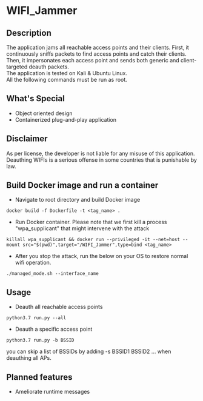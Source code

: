 # WIFI_Jammer

## Description

The application jams all reachable access points and their clients. First, it continuously sniffs packets to find access points and catch their clients. Then, it impersonates each access point and sends both generic and client-targeted deauth packets.<br/>The application is tested on Kali & Ubuntu Linux.<br/> All the following commands must be run as root.

## What's Special

* Object oriented design
* Containerized plug-and-play application

## Disclaimer

As per license, the developer is not liable for any misuse of this application. Deauthing WIFIs is a serious offense in some countries that is punishable by law.

## Build Docker image and run a container

* Navigate to root directory and build Docker image

```
docker build -f Dockerfile -t <tag_name> .
```

* Run Docker container. Please note that we first kill a process "wpa_supplicant" that might intervene with the attack

```
killall wpa_supplicant && docker run --privileged -it --net=host --mount src="$(pwd)",target="/WIFI_Jammer",type=bind <tag_name>
```
* After you stop the attack, run the below on your OS to restore normal wifi operation.
```
./managed_mode.sh --interface_name
```
## Usage

* Deauth all reachable access points

```
python3.7 run.py --all
```

* Deauth a specific access point
```
python3.7 run.py -b BSSID
```

you can skip a list of BSSIDs by adding -s BSSID1 BSSID2 ... when deauthing all APs.

## Planned features

* Ameliorate runtime messages

